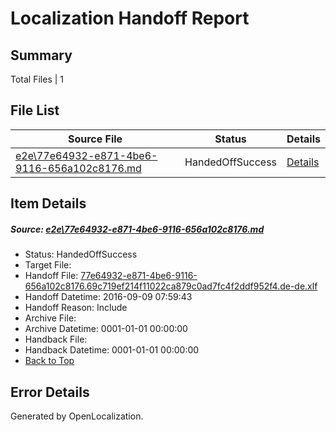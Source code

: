 # <a name='report-top'></a> Localization Handoff Report

## Summary
 Total Files | 1

## File List
 Source File | Status | Details 
 ----------- | ------ | ------- 
 [e2e\77e64932-e871-4be6-9116-656a102c8176.md](https://github.com/OpenLocalizationTestOrg/ol-test0/blob/672ae4be0e460594c50521d3b131b13cdc45681a/e2e/77e64932-e871-4be6-9116-656a102c8176.md) | HandedOffSuccess | [Details](#628f3fca5622b8e3aec9a6090d18fce5b5f911152)

## Item Details
##### <a name='628f3fca5622b8e3aec9a6090d18fce5b5f911152'></a> Source: [e2e\77e64932-e871-4be6-9116-656a102c8176.md](https://github.com/OpenLocalizationTestOrg/ol-test0/blob/672ae4be0e460594c50521d3b131b13cdc45681a/e2e/77e64932-e871-4be6-9116-656a102c8176.md)
* Status: HandedOffSuccess
* Target File: 
* Handoff File: [77e64932-e871-4be6-9116-656a102c8176.69c719ef214f11022ca879c0ad7fc4f2ddf952f4.de-de.xlf](https://github.com/OpenLocalizationTestOrg/ol-test0-handoff/blob/bea3c708ecaa9dd8c4f80c53d605a0a1cd12be43/ol-handoff/OpenLocalizationTestOrg/ol-test0-dede/yuwzho/ht/77e64932-e871-4be6-9116-656a102c8176.69c719ef214f11022ca879c0ad7fc4f2ddf952f4.de-de.xlf)
* Handoff Datetime: 2016-09-09 07:59:43
* Handoff Reason: Include
* Archive File: 
* Archive Datetime: 0001-01-01 00:00:00
* Handback File: 
* Handback Datetime: 0001-01-01 00:00:00
* [Back to Top](#report-top)


## Error Details

Generated by OpenLocalization.
